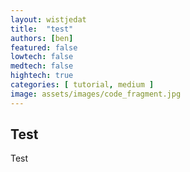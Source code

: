 ```yaml
---
layout: wistjedat
title:  "test"
authors: [ben]
featured: false
lowtech: false
medtech: false
hightech: true
categories: [ tutorial, medium ]
image: assets/images/code_fragment.jpg
---
```


## Test
Test
